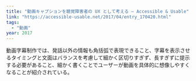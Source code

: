```yaml
---
title: "動画キャプションを聴覚障害者の UX として考える — Accessible & Usable"
link: "https://accessible-usable.net/2017/04/entry_170420.html"
tags:
  - "動画"
year: 2017
---
```


動画字幕制作では、発話以外の情報も角括弧で表現できること、字幕を表示させるタイミングと文面はバランスを考慮して細かく区切りすぎず、長すぎずに提示する必要があること、細かく書くことでユーザーが動画を具体的に想像しやすくなることが紹介されている。
